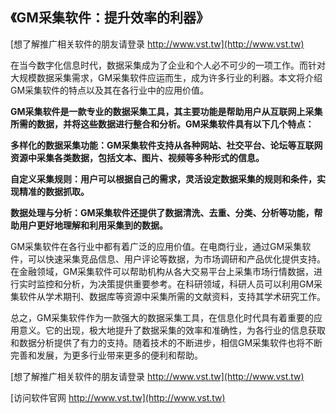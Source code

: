 ## **《GM采集软件：提升效率的利器》**

[想了解推广相关软件的朋友请登录 http://www.vst.tw](http://www.vst.tw)

在当今数字化信息时代，数据采集成为了企业和个人必不可少的一项工作。而针对大规模数据采集需求，GM采集软件应运而生，成为许多行业的利器。本文将介绍GM采集软件的特点以及其在各行业中的应用价值。

**GM采集软件是一款专业的数据采集工具，其主要功能是帮助用户从互联网上采集所需的数据，并将这些数据进行整合和分析。GM采集软件具有以下几个特点：**

**多样化的数据采集功能：GM采集软件支持从各种网站、社交平台、论坛等互联网资源中采集各类数据，包括文本、图片、视频等多种形式的信息。**

**自定义采集规则：用户可以根据自己的需求，灵活设定数据采集的规则和条件，实现精准的数据抓取。**

**数据处理与分析：GM采集软件还提供了数据清洗、去重、分类、分析等功能，帮助用户更好地理解和利用采集到的数据。**

GM采集软件在各行业中都有着广泛的应用价值。在电商行业，通过GM采集软件，可以快速采集竞品信息、用户评论等数据，为市场调研和产品优化提供支持。在金融领域，GM采集软件可以帮助机构从各大交易平台上采集市场行情数据，进行实时监控和分析，为决策提供重要参考。在科研领域，科研人员可以利用GM采集软件从学术期刊、数据库等资源中采集所需的文献资料，支持其学术研究工作。

总之，GM采集软件作为一款强大的数据采集工具，在信息化时代具有着重要的应用意义。它的出现，极大地提升了数据采集的效率和准确性，为各行业的信息获取和数据分析提供了有力的支持。随着技术的不断进步，相信GM采集软件也将不断完善和发展，为更多行业带来更多的便利和帮助。

[想了解推广相关软件的朋友请登录 http://www.vst.tw](http://www.vst.tw)


[访问软件官网 http://www.vst.tw](http://www.vst.tw)
